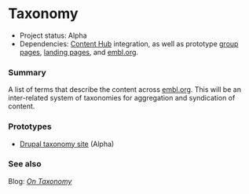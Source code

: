 # Taxonomy

- Project status: Alpha
- Dependencies: [Content Hub](content-hub.md) integration, as well as prototype [group pages](group-pages.md), [landing pages](landing-pages.md), and [embl.org](embl-org.md).

### Summary

A list of terms that describe the content across [embl.org](embl-org.md). This will be an inter-related system of taxonomies for aggregation and syndication of content. 

### Prototypes

- [Drupal taxonomy site](http://dev-embl-taxonomies.pantheonsite.io/) (Alpha)


### See also

Blog: [*On Taxonomy*](https://blogs.embl.org/communications/2018/06/11/on-taxonomy/)
